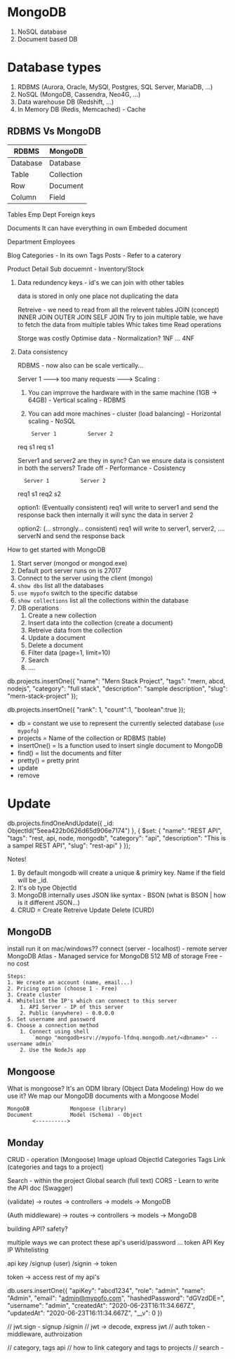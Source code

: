 # MongoDB

1. NoSQL database
2. Document based DB

# Database types

1. RDBMS (Aurora, Oracle, MySQl, Postgres, SQL Server, MariaDB, ...)
2. NoSQL (MongoDB, Cassendra, Neo4G, ...)
3. Data warehouse DB (Redshift, ...)
4. In Memory DB (Redis, Memcached) - Cache

## RDBMS Vs MongoDB

| RDBMS    | MongoDB    |
| -------- | ---------- |
| Database | Database   |
| Table    | Collection |
| Row      | Document   |
| Column   | Field      |

Tables
Emp
Dept
Foreign keys

Documents
It can have everything in own
Embeded document

Department
Employees

Blog
Categories - In its own
Tags
Posts - Refer to a caterory

Product
Detail
Sub docuemnt - Inventory/Stock

1.  Data redundency
    keys - id's
    we can join with other tables

    data is stored in only one place
    not duplicating the data

    Retreive - we need to read from all the relevent tables
    JOIN (concept)
    INNER JOIN
    OUTER JOIN
    SELF JOIN
    Try to join multiple table, we have to fetch the data from multiple tables
    Whic takes time
    Read operations

    Storge was costly
    Optimise data - Normalization? 1NF ... 4NF

2.  Data consistency

    RDBMS - now also can be scale vertically...

    Server 1 ---> too many requests --->
    Scaling :

    1.  You can imprrove the hardware with in the same machine (1GB -> 64GB) - Vertical scaling - RDBMS
    2.  You can add more machines - cluster (load balancing) - Horizontal scaling - NoSQL

             Server 1          Server 2

    req s1
    req s1

    Server1 and server2 are they in sync?
    Can we ensure data is consistent in both the servers?
    Trade off - Performance - Cosistency

          Server 1          Server 2

    req1 s1
    req2 s2

    option1: (Eventually consistent)
    req1 will write to server1 and send the response back
    then internally it will sync the data in server 2

    option2: (... strrongly... consistent)
    req1 will write to server1, server2, .... serverN and send the response back

How to get started with MongoDB

1. Start server (mongod or mongod.exe)
2. Default port server runs on is 27017
3. Connect to the server using the client (mongo)
4. `show dbs` list all the databases
5. `use mypofo` switch to the specific databse
6. `show collections` list all the collections within the database
7. DB operations
   1. Create a new collection
   2. Insert data into the collection (create a document)
   3. Retreive data from the collection
   4. Update a document
   5. Delete a document
   6. Filter data (page=1, limit=10)
   7. Search
   8. ....

db.projects.insertOne({
"name": "Mern Stack Project",
"tags": "mern, abcd, nodejs",
"category": "full stack",
"description": "sample description",
"slug": "mern-stack-project"
});

db.projects.insertOne({
"rank": 1,
"count":1,
"boolean":true
});

- db = constant we use to represent the currently selected database (`use mypofo`)
- projects = Name of the collection or RDBMS (table)
- insertOne() = Is a function used to insert single document to MongoDB
- find() = list the documents and filter
- pretty() = pretty print
- update
- remove

# Update

db.projects.findOneAndUpdate({
\_id: ObjectId("5eea422b0626d65d906e7174")
}, {
\$set: {
"name": "REST API",
"tags": "rest, api, node, mongodb",
"category": "api",
"description": "This is a sampel REST API",
"slug": "rest-api"
}
});

Notes!

1. By default mongodb will create a unique & primiry key. Name if the field will be \_id.
2. It's ob type ObjectId
3. MongoDB internally uses JSON like syntax - BSON (what is BSON | how is it different JSON...)
4. CRUD = Create Retreive Update Delete (CURD)

## MongoDB

install
run it on mac/windows??
connect
(server - localhost) - remote server
MongoDB Atlas - Managed service for MongoDB
512 MB of storage
Free - no cost

    Steps:
    1. We create an account (name, email...)
    2. Pricing option (choose 1 - Free)
    3. Create cluster
    4. Whitelist the IP's which can connect to this server
        1. API Server - IP of this server
        2. Public (anywhere) - 0.0.0.0
    5. Set username and password
    6. Choose a connection method
        1. Connect using shell
            `mongo "mongodb+srv://mypofo-lfdnq.mongodb.net/<dbname>" --username admin`
        2. Use the NodeJs app

## Mongoose

What is mongoose?
It's an ODM library (Object Data Modeling)
How do we use it?
We map our MongoDB documents with a Mongoose Model

    MongoDB             Mongoose (library)
    Document            Model (Schema) - Object
            <---------->

## Monday

CRUD - operation (Mongoose)
Image upload
ObjectId
Categories
Tags
Link (categories and tags to a project)

Search - within the project
Global search (full text)
CORS -
Learn to write the API doc (Swagger)

(validate) -> routes -> controllers -> models -> MongoDB

(Auth middleware) -> routes -> controllers -> models -> MongoDB

building API? safety?

multiple ways we can protect these api's
userid/password
...
token
API Key
IP Whitelisting

api key
/signup (user)
/signin -> token

token -> access rest of my api's

db.users.insertOne({
"apiKey": "abcd1234",
"role": "admin",
"name": "Admin",
"email": "admin@mypofo.com",
"hashedPassword": "dGVzdDE=",
"username": "admin",
"createdAt": "2020-06-23T16:11:34.667Z",
"updatedAt": "2020-06-23T16:11:34.667Z",
"\_\_v": 0
})

// jwt.sign - signup /signin
// jwt -> decode, express jwt
// auth token - middleware, authroization

// category, tags api
// how to link category and tags to projects
// search -
